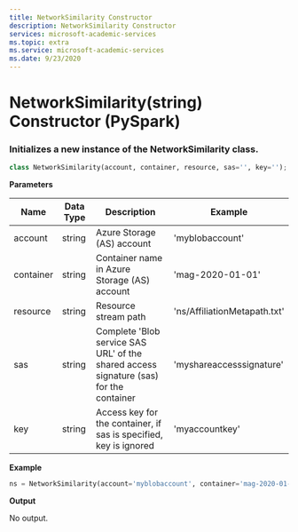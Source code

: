 ```yaml
---
title: NetworkSimilarity Constructor
description: NetworkSimilarity Constructor
services: microsoft-academic-services
ms.topic: extra
ms.service: microsoft-academic-services
ms.date: 9/23/2020
---
```

# NetworkSimilarity(string) Constructor (PySpark)

### Initializes a new instance of the NetworkSimilarity class.

  ```Python
  class NetworkSimilarity(account, container, resource, sas='', key='');
  ```

**Parameters**

Name | Data Type | Description | Example
--- | --- | --- | ---
account | string | Azure Storage (AS) account | 'myblobaccount'
container | string | Container name in Azure Storage (AS) account | 'mag-2020-01-01'
resource | string | Resource stream path | 'ns/AffiliationMetapath.txt'
sas | string | Complete 'Blob service SAS URL' of the shared access signature (sas) for the container | 'myshareaccesssignature'
key | string | Access key for the container, if sas is specified, key is ignored | 'myaccountkey'

**Example**

   ```Python
   ns = NetworkSimilarity(account='myblobaccount', container='mag-2020-01-01', resource='ns/AffiliationMetapath.txt', sas='myshareaccesssignature')
   ```

**Output**

No output.
